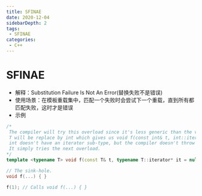 ```yaml
---
title: SFINAE
date: 2020-12-04
sidebarDepth: 2
tags:
 - SFINAE
categories:
 - C++
---
```

# SFINAE
- 解释：Substitution Failure Is Not An Error(替换失败不是错误)
- 使用场景：在模板重载集中，匹配一个失败时会尝试下一个重载，直到所有都匹配失败，这时才是错误
- 示例
```cpp
/*
 The compiler will try this overload since it's less generic than the variadic.
 T will be replace by int which gives us void f(const int& t, int::iterator* b = nullptr);
 int doesn't have an iterator sub-type, but the compiler doesn't throw a bunch of errors.
 It simply tries the next overload. 
*/
template <typename T> void f(const T& t, typename T::iterator* it = nullptr) { }

// The sink-hole.
void f(...) { }

f(1); // Calls void f(...) { }
```